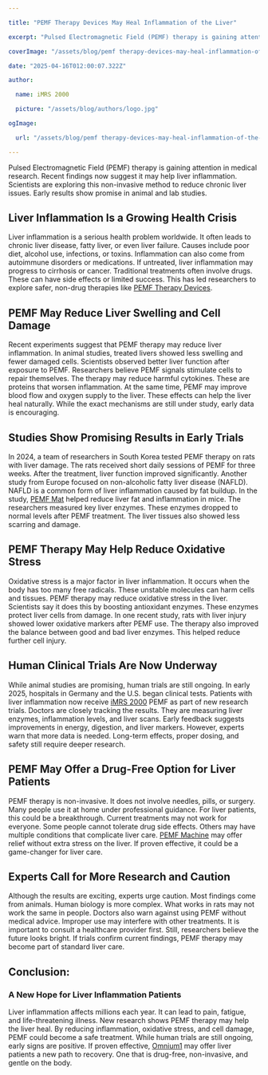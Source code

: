 ```yaml
---

title: "PEMF Therapy Devices May Heal Inflammation of the Liver"

excerpt: "Pulsed Electromagnetic Field (PEMF) therapy is gaining attention in medical research. Recent findings now suggest it may help liver inflammation."

coverImage: "/assets/blog/pemf therapy-devices-may-heal-inflammation-of-the-liver/cover.png"

date: "2025-04-16T012:00:07.322Z"

author:

  name: iMRS 2000

  picture: "/assets/blog/authors/logo.jpg"

ogImage:

  url: "/assets/blog/pemf therapy-devices-may-heal-inflammation-of-the-liver/cover.png"

---
```


Pulsed Electromagnetic Field (PEMF) therapy is gaining attention in medical research. Recent findings now suggest it may help liver inflammation. Scientists are exploring this non-invasive method to reduce chronic liver issues. Early results show promise in animal and lab studies.

## Liver Inflammation Is a Growing Health Crisis

Liver inflammation is a serious health problem worldwide. It often leads to chronic liver disease, fatty liver, or even liver failure. Causes include poor diet, alcohol use, infections, or toxins. Inflammation can also come from autoimmune disorders or medications. If untreated, liver inflammation may progress to cirrhosis or cancer. Traditional treatments often involve drugs. These can have side effects or limited success. This has led researchers to explore safer, non-drug therapies like [PEMF Therapy Devices](https://imrs2000.com/pemf-devices/).

## PEMF May Reduce Liver Swelling and Cell Damage

Recent experiments suggest that PEMF therapy may reduce liver inflammation. In animal studies, treated livers showed less swelling and fewer damaged cells. Scientists observed better liver function after exposure to PEMF. Researchers believe PEMF signals stimulate cells to repair themselves. The therapy may reduce harmful cytokines. These are proteins that worsen inflammation. At the same time, PEMF may improve blood flow and oxygen supply to the liver. These effects can help the liver heal naturally. While the exact mechanisms are still under study, early data is encouraging.

## Studies Show Promising Results in Early Trials

In 2024, a team of researchers in South Korea tested PEMF therapy on rats with liver damage. The rats received short daily sessions of PEMF for three weeks. After the treatment, liver function improved significantly. Another study from Europe focused on non-alcoholic fatty liver disease (NAFLD). NAFLD is a common form of liver inflammation caused by fat buildup. In the study, [PEMF Mat](https://imrs2000.com/pemf-mat/) helped reduce liver fat and inflammation in mice. The researchers measured key liver enzymes. These enzymes dropped to normal levels after PEMF treatment. The liver tissues also showed less scarring and damage.

## PEMF Therapy May Help Reduce Oxidative Stress

Oxidative stress is a major factor in liver inflammation. It occurs when the body has too many free radicals. These unstable molecules can harm cells and tissues. PEMF therapy may reduce oxidative stress in the liver. Scientists say it does this by boosting antioxidant enzymes. These enzymes protect liver cells from damage. In one recent study, rats with liver injury showed lower oxidative markers after PEMF use. The therapy also improved the balance between good and bad liver enzymes. This helped reduce further cell injury.

## Human Clinical Trials Are Now Underway

While animal studies are promising, human trials are still ongoing. In early 2025, hospitals in Germany and the U.S. began clinical tests. Patients with liver inflammation now receive [iMRS 2000](https://imrs2000.com) PEMF as part of new research trials. Doctors are closely tracking the results. They are measuring liver enzymes, inflammation levels, and liver scans. Early feedback suggests improvements in energy, digestion, and liver markers. However, experts warn that more data is needed. Long-term effects, proper dosing, and safety still require deeper research.

## PEMF May Offer a Drug-Free Option for Liver Patients

PEMF therapy is non-invasive. It does not involve needles, pills, or surgery. Many people use it at home under professional guidance. For liver patients, this could be a breakthrough. Current treatments may not work for everyone. Some people cannot tolerate drug side effects. Others may have multiple conditions that complicate liver care. [PEMF Machine](https://imrs2000.com/pemf-machine/) may offer relief without extra stress on the liver. If proven effective, it could be a game-changer for liver care.

## Experts Call for More Research and Caution

Although the results are exciting, experts urge caution. Most findings come from animals. Human biology is more complex. What works in rats may not work the same in people. Doctors also warn against using PEMF without medical advice. Improper use may interfere with other treatments. It is important to consult a healthcare provider first. Still, researchers believe the future looks bright. If trials confirm current findings, PEMF therapy may become part of standard liver care.

## Conclusion:

### A New Hope for Liver Inflammation Patients

Liver inflammation affects millions each year. It can lead to pain, fatigue, and life-threatening illness. New research shows PEMF therapy may help the liver heal. By reducing inflammation, oxidative stress, and cell damage, PEMF could become a safe treatment. While human trials are still ongoing, early signs are positive. If proven effective, [Omnium1](https://imrs2000.com/omnium1/) may offer liver patients a new path to recovery. One that is drug-free, non-invasive, and gentle on the body.
